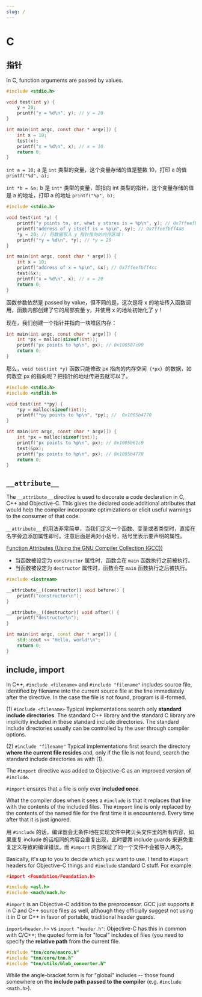```yaml
---
slug: /
---
```


# C

## 指针

In C, function arguments are passed by values.

```c
#include <stdio.h>

void test(int y) {
    y = 20;
    printf("y = %d\n", y); // y = 20
}

int main(int argc, const char * argv[]) {
    int x = 10;
    test(x);
    printf("x = %d\n", x); // x = 10
    return 0;
}
```

`int a = 10;` a 是 `int` 类型的变量，这个变量存储的值是整数 10，打印 a 的值 `printf("%d", a);`

`int *b = &a;` b 是 `int*` 类型的变量，即指向 int 类型的指针，这个变量存储的值是 a 的地址，打印 a 的地址 `printf("%p", b);`

```c
#include <stdio.h>

void test(int *y) {
    printf("y points to, or, what y stores is = %p\n", y); // 0x7ffeefbff4cc
    printf("address of y itself is = %p\n", &y); // 0x7ffeefbff4a8
    *y = 20; // 将数据写入 y 指针指向的内存区域！
    printf("*y = %d\n", *y); // *y = 20
}

int main(int argc, const char * argv[]) {
    int x = 10;
    printf("address of x = %p\n", &x); // 0x7ffeefbff4cc
    test(&x);
    printf("x = %d\n", x); // x = 20
    return 0;
}
```

函数参数依然是 passed by value，但不同的是，这次是将 x 的地址传入函数调用，函数内部创建了它的局部变量 y，并使用 x 的地址初始化了 y！

现在，我们创建一个指针并指向一块堆区内存：

```c
int main(int argc, const char * argv[]) {
    int *px = malloc(sizeof(int));
    printf("px points to %p\n", px); // 0x100587c90
    return 0;
}
```

那么，`void test(int *y)` 函数只能修改 px 指向的内存空间（`*px`）的数据，如何改变 px 的指向呢？把指针的地址传进去就可以了。

```c
#include <stdio.h>
#include <stdlib.h>

void test(int **py) {
    *py = malloc(sizeof(int));
    printf("*py points to %p\n", *py); //  0x1005b4770
}

int main(int argc, const char * argv[]) {
    int *px = malloc(sizeof(int));
    printf("px points to %p\n", px); // 0x1005b61c0
    test(&px);
    printf("px points to %p\n", px); // 0x1005b4770
    return 0;
}
```

## `__attribute__`

The `__attribute__` directive is used to decorate a code declaration in C, C++ and Objective-C. This gives the declared code additional attributes that would help the compiler incorporate optimizations or elicit useful warnings to the consumer of that code.

`__attribute__` 的用法非常简单，当我们定义一个函数、变量或者类型时，直接在名字旁边添加属性即可。注意后面是两对小括号，括号里表示要声明的属性。

[Function Attributes (Using the GNU Compiler Collection (GCC))](https://gcc.gnu.org/onlinedocs/gcc/Function-Attributes.html)

- 当函数被设定为 `constructor` 属性时，函数会在 `main` 函数执行之前被执行。
- 当函数被设定为 `destructor` 属性时，函数会在 `main` 函数执行之后被执行。

```cpp
#include <iostream>

__attribute__((constructor)) void before() {
    printf("constructor\n");
}

__attribute__((destructor)) void after() {
    printf("destructor\n");
}

int main(int argc, const char * argv[]) {
    std::cout << "Hello, world!\n";
    return 0;
}
```

## include, import

In C++, `#include <filename>` and `#include "filename"` includes source file, identified by filename into the current source file at the line immediately after the directive. In the case the file is not found, program is ill-formed.

(1) `#include <filename>` Typical implementations search only **standard include directories**. The standard C++ library and the standard C library are implicitly included in these standard include directories. The standard include directories usually can be controlled by the user through compiler options.

(2) `#include "filename"` Typical implementations first search the directory **where the current file resides** and, only if the file is not found, search the standard include directories as with (1).

The `#import` directive was added to Objective-C as an improved version of `#include`.

`#import` ensures that a file is only ever **included once**.

What the compiler does when it sees a `#include` is that it replaces that line with the contents of the included files. The `#import` line is only replaced by the contents of the named file for the first time it is encountered. Every time after that it is just ignored.

用 `#include` 的话，编译器会无条件地在实现文件中拷贝头文件里的所有内容，如果重复 include 的话相同的内容会重复出现，此时要靠 include guards 来避免重复定义导致的编译错误。而 `#import` 内部保证了同一个文件不会被导入两次。

Basically, it's up to you to decide which you want to use. I tend to `#import` headers for Objective-C things and `#include` standard C stuff. For example:

```c
#import <Foundation/Foundation.h>

#include <asl.h>
#include <mach/mach.h>
```

`#import` is an Objective-C addition to the preprocessor. GCC just supports it in C and C++ source files as well, although they officially suggest not using it in C or C++ in favor of portable, traditional header guards.

`import<header.h>` vs `import "header.h"`: Objective-C has this in common with C/C++; the quoted form is for "local" includes of files (you need to specify the **relative path** from the current file.

```cpp
#include "tnn/core/macro.h"
#include "tnn/core/tnn.h"
#include "tnn/utils/blob_converter.h"
```

While the angle-bracket form is for "global" includes -- those found somewhere on the **include path passed to the compiler** (e.g. `#include <math.h>`).
